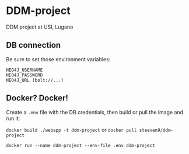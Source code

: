 # DDM-project
DDM project at USI, Lugano

## DB connection

Be sure to set those environment variables:

```
NEO4J_USERNAME
NEO4J_PASSWORD
NEO4J_URL (bolt://...)
```


## Docker? Docker!

Create a `.env` file with the DB credentials, then build or pull the image and run it:

`docker build ./webapp -t ddm-project` or `docker pull steeven9/ddm-project`

`docker run --name ddm-project --env-file .env ddm-project`
